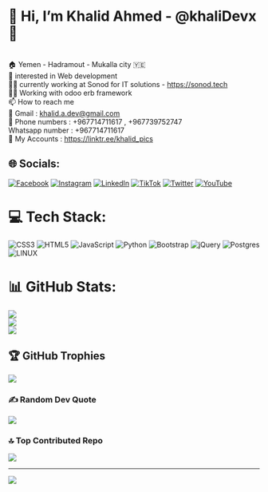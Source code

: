 # 👋 Hi, I’m Khalid Ahmed - @khaliDevx   💫
<br>🏠 Yemen - Hadramout - Mukalla city :yemen:<br>🌱 interested in Web development<br>🧑‍💻 currently working at Sonod for IT solutions - https://sonod.tech<br>👨‍💻 Working with odoo erb framework<br>📫 How to reach me<br>📧 Gmail : khalid.a.dev@gmail.com<br>📲 Phone numbers : +967714711617 , +967739752747<br>   Whatsapp number : +967714711617<br>🔗 My Accounts : https://linktr.ee/khalid_pics

## 🌐 Socials:
[![Facebook](https://img.shields.io/badge/Facebook-%231877F2.svg?logo=Facebook&logoColor=white)](https://facebook.com/khaliDevx) [![Instagram](https://img.shields.io/badge/Instagram-%23E4405F.svg?logo=Instagram&logoColor=white)](https://instagram.com/khalid99io) [![LinkedIn](https://img.shields.io/badge/LinkedIn-%230077B5.svg?logo=linkedin&logoColor=white)](https://linkedin.com/in/https://www.linkedin.com/in/khalid-ahmed-20423a248/) [![TikTok](https://img.shields.io/badge/TikTok-%23000000.svg?logo=TikTok&logoColor=white)](https://tiktok.com/@khalid_vids) [![Twitter](https://img.shields.io/badge/Twitter-%231DA1F2.svg?logo=Twitter&logoColor=white)](https://twitter.com/khalid_pics) [![YouTube](https://img.shields.io/badge/YouTube-%23FF0000.svg?logo=YouTube&logoColor=white)](https://youtube.com/@somekthings) 

# 💻 Tech Stack:
![CSS3](https://img.shields.io/badge/css3-%231572B6.svg?style=for-the-badge&logo=css3&logoColor=white) ![HTML5](https://img.shields.io/badge/html5-%23E34F26.svg?style=for-the-badge&logo=html5&logoColor=white) ![JavaScript](https://img.shields.io/badge/javascript-%23323330.svg?style=for-the-badge&logo=javascript&logoColor=%23F7DF1E) ![Python](https://img.shields.io/badge/python-3670A0?style=for-the-badge&logo=python&logoColor=ffdd54) ![Bootstrap](https://img.shields.io/badge/bootstrap-%23563D7C.svg?style=for-the-badge&logo=bootstrap&logoColor=white) ![jQuery](https://img.shields.io/badge/jquery-%230769AD.svg?style=for-the-badge&logo=jquery&logoColor=white) ![Postgres](https://img.shields.io/badge/postgres-%23316192.svg?style=for-the-badge&logo=postgresql&logoColor=white) ![LINUX](https://img.shields.io/badge/Linux-FCC624?style=for-the-badge&logo=linux&logoColor=black)
# 📊 GitHub Stats:
![](https://github-readme-stats.vercel.app/api?username=khalidevx&theme=dark&hide_border=false&include_all_commits=false&count_private=false)<br/>
![](https://github-readme-streak-stats.herokuapp.com/?user=khalidevx&theme=dark&hide_border=false)<br/>
![](https://github-readme-stats.vercel.app/api/top-langs/?username=khalidevx&theme=dark&hide_border=false&include_all_commits=false&count_private=false&layout=compact)

## 🏆 GitHub Trophies
![](https://github-profile-trophy.vercel.app/?username=khalidevx&theme=monokai&no-frame=true&no-bg=true&margin-w=4)

### ✍️ Random Dev Quote
![](https://quotes-github-readme.vercel.app/api?type=horizontal&theme=radical)

### 🔝 Top Contributed Repo
![](https://github-contributor-stats.vercel.app/api?username=khalidevx&limit=5&theme=dark&combine_all_yearly_contributions=true)

---
[![](https://visitcount.itsvg.in/api?id=khalidevx&icon=5&color=0)](https://visitcount.itsvg.in)

<!-- Proudly created with GPRM ( https://gprm.itsvg.in ) -->

<!---
khaliDevx/khaliDevx is a ✨ special ✨ repository because its `README.md` (this file) appears on your GitHub profile.
You can click the Preview link to take a look at your changes.
--->
